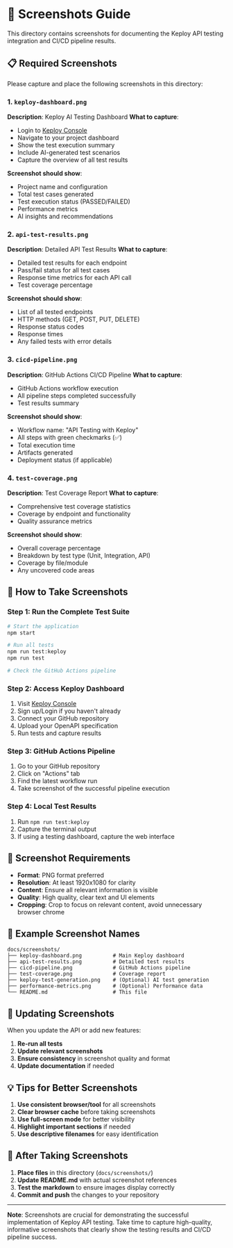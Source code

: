 # 📸 Screenshots Guide

This directory contains screenshots for documenting the Keploy API testing integration and CI/CD pipeline results.

## 📋 Required Screenshots

Please capture and place the following screenshots in this directory:

### 1. `keploy-dashboard.png`
**Description**: Keploy AI Testing Dashboard
**What to capture**:
- Login to [Keploy Console](https://app.keploy.io)
- Navigate to your project dashboard
- Show the test execution summary
- Include AI-generated test scenarios
- Capture the overview of all test results

**Screenshot should show**:
- Project name and configuration
- Total test cases generated
- Test execution status (PASSED/FAILED)
- Performance metrics
- AI insights and recommendations

### 2. `api-test-results.png`
**Description**: Detailed API Test Results
**What to capture**:
- Detailed test results for each endpoint
- Pass/fail status for all test cases
- Response time metrics for each API call
- Test coverage percentage

**Screenshot should show**:
- List of all tested endpoints
- HTTP methods (GET, POST, PUT, DELETE)
- Response status codes
- Response times
- Any failed tests with error details

### 3. `cicd-pipeline.png`
**Description**: GitHub Actions CI/CD Pipeline
**What to capture**:
- GitHub Actions workflow execution
- All pipeline steps completed successfully
- Test results summary

**Screenshot should show**:
- Workflow name: "API Testing with Keploy"
- All steps with green checkmarks (✅)
- Total execution time
- Artifacts generated
- Deployment status (if applicable)

### 4. `test-coverage.png`
**Description**: Test Coverage Report
**What to capture**:
- Comprehensive test coverage statistics
- Coverage by endpoint and functionality
- Quality assurance metrics

**Screenshot should show**:
- Overall coverage percentage
- Breakdown by test type (Unit, Integration, API)
- Coverage by file/module
- Any uncovered code areas

## 🔧 How to Take Screenshots

### Step 1: Run the Complete Test Suite
```bash
# Start the application
npm start

# Run all tests
npm run test:keploy
npm run test

# Check the GitHub Actions pipeline
```

### Step 2: Access Keploy Dashboard
1. Visit [Keploy Console](https://app.keploy.io)
2. Sign up/Login if you haven't already
3. Connect your GitHub repository
4. Upload your OpenAPI specification
5. Run tests and capture results

### Step 3: GitHub Actions Pipeline
1. Go to your GitHub repository
2. Click on "Actions" tab
3. Find the latest workflow run
4. Take screenshot of the successful pipeline execution

### Step 4: Local Test Results
1. Run `npm run test:keploy` 
2. Capture the terminal output
3. If using a testing dashboard, capture the web interface

## 📏 Screenshot Requirements

- **Format**: PNG format preferred
- **Resolution**: At least 1920x1080 for clarity
- **Content**: Ensure all relevant information is visible
- **Quality**: High quality, clear text and UI elements
- **Cropping**: Crop to focus on relevant content, avoid unnecessary browser chrome

## 🎯 Example Screenshot Names

```
docs/screenshots/
├── keploy-dashboard.png          # Main Keploy dashboard
├── api-test-results.png          # Detailed test results
├── cicd-pipeline.png             # GitHub Actions pipeline
├── test-coverage.png             # Coverage report
├── keploy-test-generation.png    # (Optional) AI test generation
├── performance-metrics.png       # (Optional) Performance data
└── README.md                     # This file
```

## 🔄 Updating Screenshots

When you update the API or add new features:

1. **Re-run all tests**
2. **Update relevant screenshots**
3. **Ensure consistency** in screenshot quality and format
4. **Update documentation** if needed

## 💡 Tips for Better Screenshots

1. **Use consistent browser/tool** for all screenshots
2. **Clear browser cache** before taking screenshots
3. **Use full-screen mode** for better visibility
4. **Highlight important sections** if needed
5. **Use descriptive filenames** for easy identification

## 📝 After Taking Screenshots

1. **Place files** in this directory (`docs/screenshots/`)
2. **Update README.md** with actual screenshot references
3. **Test the markdown** to ensure images display correctly
4. **Commit and push** the changes to your repository

---

**Note**: Screenshots are crucial for demonstrating the successful implementation of Keploy API testing. Take time to capture high-quality, informative screenshots that clearly show the testing results and CI/CD pipeline success. 